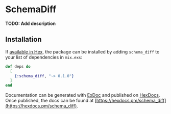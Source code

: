# SchemaDiff

**TODO: Add description**

## Installation

If [available in Hex](https://hex.pm/docs/publish), the package can be installed
by adding `schema_diff` to your list of dependencies in `mix.exs`:

```elixir
def deps do
  [
    {:schema_diff, "~> 0.1.0"}
  ]
end
```

Documentation can be generated with [ExDoc](https://github.com/elixir-lang/ex_doc)
and published on [HexDocs](https://hexdocs.pm). Once published, the docs can
be found at [https://hexdocs.pm/schema_diff](https://hexdocs.pm/schema_diff).

